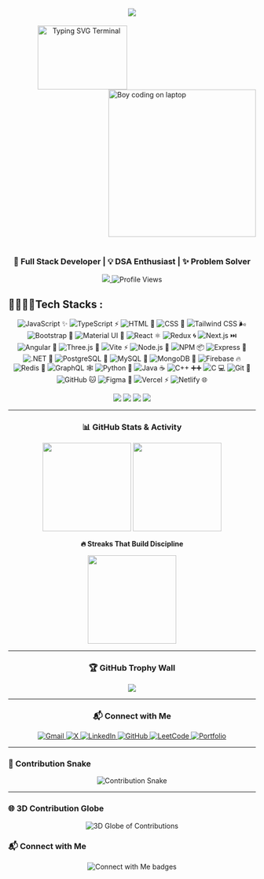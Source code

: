 <h1 align="center">
  <a href="https://git.io/typing-svg">
    <img src="https://readme-typing-svg.herokuapp.com/?lines=Hey,+There!+👋🏻🧑🏻‍💻;This+is+Bikram+....;You+can+call+me+Ace...;it's+great+to+connect+with+you😭💖;&center=true&size=20&color=FFFFFF">
  </a>
</h1>

<p align="center">
  <img align="left" width="60%" height="130" 
    src="https://readme-typing-svg.demolab.com?font=Fira+Code&size=14&duration=2500&pause=2000&color=F92672&multiline=true&width=600&lines=%3E+I+turn+coffee+into+code,+and+problems+into+elegant+solutions.;%3E+Full+stack+dev+with+a+love+for+clean+architecture+and+smart+design.;%3E+Obsessed+with+algorithms+and+building+real+world+apps." 
    alt="Typing SVG Terminal" />

  <img align="right" width="300" 
    src="https://media.giphy.com/media/qgQUggAC3Pfv687qPC/giphy.gif" 
    alt="Boy coding on laptop" />
</p>

<br clear="both" />
<br/>

<h3 align="center">🚀 Full Stack Developer | 💡 DSA Enthusiast | ✨ Problem Solver</h3>

<p align="center">
  <a href="https://github.com/Bikram-sGit00">
    <img src="https://img.shields.io/github/followers/Bikram-sGit00?label=Follow&style=social">
  </a>
  <img src="https://komarev.com/ghpvc/?username=Bikram-sGit00&label=Profile%20Views&color=blueviolet&style=flat" alt="Profile Views" />
</p>

## 🧑🏻‍💻🚀Tech Stacks :

<p align="center">
  <img src="https://skillicons.dev/icons?i=js" title="JavaScript ✨" />
  <img src="https://skillicons.dev/icons?i=ts" title="TypeScript ⚡" />
  <img src="https://skillicons.dev/icons?i=html" title="HTML 🧱" />
  <img src="https://skillicons.dev/icons?i=css" title="CSS 🎨" />
  <img src="https://skillicons.dev/icons?i=tailwind" title="Tailwind CSS 🌬️" />
  <img src="https://skillicons.dev/icons?i=bootstrap" title="Bootstrap 🥾" />
  <img src="https://skillicons.dev/icons?i=materialui" title="Material UI 🧩" />
  <img src="https://skillicons.dev/icons?i=react" title="React ⚛️" />
  <img src="https://skillicons.dev/icons?i=redux" title="Redux 🌀" />
  <img src="https://skillicons.dev/icons?i=nextjs" title="Next.js ⏭️" />
  <img src="https://skillicons.dev/icons?i=angular" title="Angular 🚦" />
  <img src="https://skillicons.dev/icons?i=threejs" title="Three.js 🎲" />
  <img src="https://skillicons.dev/icons?i=vite" title="Vite ⚡" />
  <img src="https://skillicons.dev/icons?i=nodejs" title="Node.js 🌿" />
  <img src="https://skillicons.dev/icons?i=npm" title="NPM 📦" />
  <img src="https://skillicons.dev/icons?i=express" title="Express 🚂" />
  <img src="https://skillicons.dev/icons?i=dotnet" title=".NET 🧰" />
  <img src="https://skillicons.dev/icons?i=postgres" title="PostgreSQL 🐘" />
  <img src="https://skillicons.dev/icons?i=mysql" title="MySQL 🐬" />
  <img src="https://skillicons.dev/icons?i=mongodb" title="MongoDB 🍃" />
  <img src="https://skillicons.dev/icons?i=firebase" title="Firebase 🔥" />
  <img src="https://skillicons.dev/icons?i=redis" title="Redis 🧠" />
  <img src="https://skillicons.dev/icons?i=graphql" title="GraphQL 🕸️" />
  <img src="https://skillicons.dev/icons?i=python" title="Python 🐍" />
  <img src="https://skillicons.dev/icons?i=java" title="Java ☕" />
  <img src="https://skillicons.dev/icons?i=cpp" title="C++ ➕➕" />
  <img src="https://skillicons.dev/icons?i=c" title="C 💻" />
  <img src="https://skillicons.dev/icons?i=git" title="Git 🧬" />
  <img src="https://skillicons.dev/icons?i=github" title="GitHub 🐱" />
  <img src="https://skillicons.dev/icons?i=figma" title="Figma 🎨" />
  <img src="https://skillicons.dev/icons?i=vercel" title="Vercel ⚡" />
<img src="https://skillicons.dev/icons?i=netlify" title="Netlify 🌐" />
</p>


<p align="center">
  <a href="https://leetcode.com/u/_Bikram/"><img src="https://img.shields.io/badge/DSA-LeetCode-orange?style=for-the-badge&logo=leetcode&logoColor=white" /></a>
  <a href="https://leetcode.com/u/_Bikram/"><img src="https://img.shields.io/badge/InterviewBit-12100E?style=for-the-badge&logo=interviewbit&logoColor=white" /></a>
  <a href="https://leetcode.com/u/_Bikram/"><img src="https://img.shields.io/badge/GeeksforGeeks-0F9D58?style=for-the-badge&logo=geeksforgeeks&logoColor=white" /></a>
  <a href="https://leetcode.com/u/_Bikram/"><img src="https://img.shields.io/badge/HackerRank-2EC866?style=for-the-badge&logo=hackerrank&logoColor=white" /></a>
</p>




---

<h3 align="center">📊 GitHub Stats & Activity</h3>

<p align="center">

  <img src="https://github-readme-stats.vercel.app/api?username=Bikram-sGit00&theme=github_dark&show_icons=true&hide_border=true&border_radius=8" height="180em" />

  <img src="https://github-readme-stats.vercel.app/api/top-langs/?username=Bikram-sGit00&layout=compact&theme=github_dark&hide_border=true&border_radius=8" height="180em" />
</p>

<p align="center"><b>🔥 Streaks That Build Discipline</b></p>
<p align="center">
  <img src="https://github-readme-streak-stats.herokuapp.com/?user=Bikram-sGit00&theme=tokyonight&hide_border=true&border_radius=8" height="180em" />
</p>

---


<h3 align="center">🏆 GitHub Trophy Wall</h3>

<p align="center">
  <img src="https://github-profile-trophy.vercel.app/?username=Bikram-sGit00&theme=matrix&no-frame=true&no-bg=true&margin-w=20&row=2&column=4" />
</p>



---
<h3 align="center">📬 Connect with Me</h3>

<div align="center">
  <a href="mailto:bikramsgit00@gmail.com" target="_blank">
    <img src="https://img.shields.io/badge/Gmail-EA4335?style=for-the-badge&logo=gmail&logoColor=white" alt="Gmail" />
  </a>

  <a href="https://x.com/yourhandle" target="_blank">
    <img src="https://img.shields.io/badge/X-000000?style=for-the-badge&logo=x&logoColor=white" alt="X" />
  </a>

  <a href="https://www.linkedin.com/in/bikram-shaw-63a749255" target="_blank">
    <img src="https://img.shields.io/badge/LinkedIn-0077B5?style=for-the-badge&logo=linkedin&logoColor=white" alt="LinkedIn" />
  </a>

  <a href="https://github.com/Bikram-sGit00" target="_blank">
    <img src="https://img.shields.io/badge/GitHub-333333?style=for-the-badge&logo=github&logoColor=white" alt="GitHub" />
  </a>

  <a href="https://leetcode.com/your-leetcode-username/" target="_blank">
    <img src="https://img.shields.io/badge/LeetCode-FFA116?style=for-the-badge&logo=leetcode&logoColor=black" alt="LeetCode" />
  </a>

  <a href="https://your-portfolio.com" target="_blank">
    <img src="https://img.shields.io/badge/My%20Portfolio-000000?style=for-the-badge&logo=firefox-browser&logoColor=white" alt="Portfolio" />
  </a>
</div>




---

### 🐍 Contribution Snake

<p align="center">
  <img src="https://github.com/Bikram-sGit00/Bikram-sGit00/raw/output/github-contribution-grid-snake.svg" alt="Contribution Snake" />
</p>

---

### 🌐 3D Contribution Globe

<!-- This section is currently using the same snake SVG. Replace with the globe below if you prefer: -->

<!-- For 3D Globe using a service like GitHub Globe, use:
  https://skyline.github.com/Bikram-sGit00/2024
-->
<p align="center">
  <img src="https://github.com/Bikram-sGit00/Bikram-sGit00/blob/output/github-contribution-grid-snake.svg" alt="3D Globe of Contributions" />
</p>





### 📬 Connect with Me

<p align="center">
  <img src="https://github.com/Bikram-sGit00/Bikram-sGit00/blob/main/assets/connect-section.png" alt="Connect with Me badges" />
</p>

